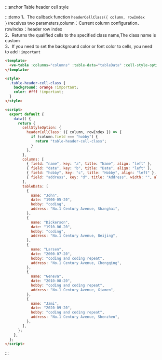 :::anchor Table header cell style

:::demo 1、The callback function `headerCellClass({ column, rowIndex })`receives two parameters,column：Current column configuration、rowIndex：header row index<br>2、Returns the qualified cells to the specified class name,The class name is custom<br>3、If you need to set the background color or font color to cells, you need to add `!important`

```html
<template>
  <ve-table :columns="columns" :table-data="tableData" :cell-style-option="cellStyleOption" />
</template>

<style>
  .table-header-cell-class {
    background: orange !important;
    color: #fff !important;
  }
</style>

<script>
  export default {
    data() {
      return {
        cellStyleOption: {
          headerCellClass: ({ column, rowIndex }) => {
            if (column.field === "hobby") {
              return "table-header-cell-class";
            }
          },
        },
        columns: [
          { field: "name", key: "a", title: "Name", align: "left" },
          { field: "date", key: "b", title: "Date", align: "left" },
          { field: "hobby", key: "c", title: "Hobby", align: "left" },
          { field: "address", key: "d", title: "Address", width: "", align: "left" },
        ],
        tableData: [
          {
            name: "John",
            date: "1900-05-20",
            hobby: "coding",
            address: "No.1 Century Avenue, Shanghai",
          },
          {
            name: "Dickerson",
            date: "1910-06-20",
            hobby: "coding",
            address: "No.1 Century Avenue, Beijing",
          },
          {
            name: "Larsen",
            date: "2000-07-20",
            hobby: "coding and coding repeat",
            address: "No.1 Century Avenue, Chongqing",
          },
          {
            name: "Geneva",
            date: "2010-08-20",
            hobby: "coding and coding repeat",
            address: "No.1 Century Avenue, Xiamen",
          },
          {
            name: "Jami",
            date: "2020-09-20",
            hobby: "coding and coding repeat",
            address: "No.1 Century Avenue, Shenzhen",
          },
        ],
      };
    },
  };
</script>
```

:::

